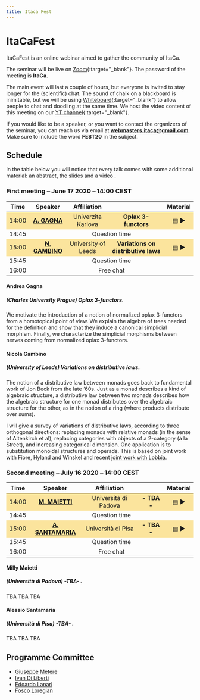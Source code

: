 ```yaml
---
title: Itaca Fest
---
```


# ItaCaFest

ItaCaFest is an online webinar aimed to gather the community of ItaCa. 

The seminar will be live on [Zoom](https://zoom.us){:target="_blank"}. The password of the meeting is __ItaCa__. 

The main event will last a couple of hours, but everyone is invited to stay longer for the (scientific) chat. The sound of chalk on a blackboard is inimitable, but we will be using [Whiteboard](https://whiteboardfox.com/){:target="_blank"} to allow people to chat and doodling at the same time. We host the video content of this meeting on our [YT channel](https://www.youtube.com/channel/UCKdVVjPg_dHhbIiuzLh4Llg){:target="_blank"}.

If you would like to be a speaker, or you want to contact the organizers of the seminar, you can reach us via email at **webmasters.itaca@gmail.com**. Make sure to include the word __FEST20__ in the subject.

## Schedule

In the table below you will notice that every talk comes with some additional material: an abstract, the slides and a video . 

### First meeting ⎯ June 17 2020 ⎯ 14:00 CEST

<center>
<table>
  <thead>
    <tr>
      <th style="text-align: center">Time</th>
      <th style="text-align: center">Speaker</th>
      <th style="text-align: center">Affiliation</th>
      <th></th>
      <th style="text-align: center">Material</th>
    </tr>
  </thead>
  <tbody>
    <tr style="background-color:#fbe49d	">
      <td style="text-align: center">14:00</td>
      <td style="text-align: center"><a href="https://sites.google.com/view/andreagagna/home" target="_blank"><strong>A. GAGNA</strong></a></td>
      <td style="text-align: center">Univerzita Karlova</td>
      <td style="text-align: center"><b>Oplax 3-functors</b></td>
      <td style="text-align: center"><a href="#gagna-abs">▤</a> ▶</td>
    </tr>
    <tr>
      <td style="text-align: center">14:45</td>
      <td style="text-align: center" colspan="4">Question time </td>
    </tr>
    <tr style="background-color:#fbe49d">
      <td style="text-align: center">15:00</td>
      <td style="text-align: center"><a href="http://www1.maths.leeds.ac.uk/~pmtng/" target="_blank"><strong>N. GAMBINO</strong></a></td>
      <td style="text-align: center">University of Leeds</td>
      <td style="text-align: center"><b>Variations on distributive laws</b></td>
      <td style="text-align: center"><a href="#gambino-abs">▤</a> ▶</td>
    </tr>
    <tr>
      <td style="text-align: center">15:45</td>
      <td style="text-align: center" colspan="4">Question time </td>
    </tr>
    <tr>
      <td style="text-align: center">16:00</td>
      <td style="text-align: center" colspan="4">Free chat </td>
    </tr>
  </tbody>
</table>
</center>

<a name="gagna-abs"></a>

#### Andrea Gagna
##### (Charles University Prague)  <i>Oplax 3-functors</i>.

We motivate the introduction of a notion of normalized oplax 3-functors from a homotopical point of view. We explain the algebra of trees needed for the definition and show that they induce a canonical simplicial morphism. Finally, we characterize the simplicial morphisms between nerves coming from normalized oplax 3-functors.

<a name="gambino-abs"></a>

#### Nicola Gambino 
##### (University of Leeds) <i>Variations on distributive laws</i>.

The notion of a distributive law between monads goes back to fundamental work of Jon Beck from the late ‘60s. Just as a monad describes a kind of algebraic structure, a distributive law between two monads describes how the algebraic structure for one monad distributes over the algebraic structure for the other, as in the notion of a ring (where products distribute over sums). 

I will give a survey of variations of distributive laws, according to three orthogonal directions: replacing monads with relative monads (in the sense of Altenkirch et al), replacing categories with objects of a 2-category (à la Street), and increasing categorical dimension. One application is to substitution monoidal structures and operads. This is based on joint work with Fiore, Hyland and Winskel and recent [joint work with Lobbia](http://arxiv.org/abs/0907.1359).

### Second meeting ⎯ July 16 2020 ⎯ 14:00 CEST

<center>
<table>
  <thead>
    <tr>
      <th style="text-align: center">Time</th>
      <th style="text-align: center">Speaker</th>
      <th style="text-align: center">Affiliation</th>
      <th></th>
      <th style="text-align: center">Material</th>
    </tr>
  </thead>
  <tbody>
    <tr style="background-color:#fbe49d">
      <td style="text-align: center">14:00</td>
      <td style="text-align: center"><a href="https://www.math.unipd.it/~maietti/" target="_blank"><strong>M. MAIETTI</strong></a></td>
      <td style="text-align: center">Università di Padova</td>
      <td style="text-align: center"><b>- TBA -</b></td>
      <td style="text-align: center"><a href="#milly-abs">▤</a> ▶</td>
    </tr>
    <tr>
      <td style="text-align: center">14:45</td>
      <td style="text-align: center" colspan="4">Question time </td>
    </tr>
    <tr style="background-color:#fbe49d">
      <td style="text-align: center">15:00</td>
      <td style="text-align: center"><a href="https://www.researchgate.net/profile/Alessio_Santamaria" target="_blank"><strong>A. SANTAMARIA</strong></a></td>
      <td style="text-align: center">Università di Pisa</td>
      <td style="text-align: center"><b>- TBA -</b></td>
      <td style="text-align: center"><a href="#santamaria-abs">▤</a> ▶</td>
    </tr>
    <tr>
      <td style="text-align: center">15:45</td>
      <td style="text-align: center" colspan="4">Question time </td>
    </tr>
    <tr>
      <td style="text-align: center">16:00</td>
      <td style="text-align: center" colspan="4">Free chat </td>
    </tr>
  </tbody>
</table>
</center>

<a name="milly-abs"></a>

#### Milly Maietti
##### (Università di Padova) <i> -TBA- </i>.

TBA TBA TBA

<a name="santamaria-abs"></a>

#### Alessio Santamaria
##### (Università di Pisa) <i> -TBA- </i>.

TBA TBA TBA

## Programme Committee

- [Giuseppe Metere](http://math.unipa.it/metere/)
- [Ivan Di Liberti](https://diliberti.github.io)
- [Edoardo Lanari](https://sites.google.com/view/edoardo-lanari/)
- [Fosco Loregian](http://tetrapharmakon.github.io)